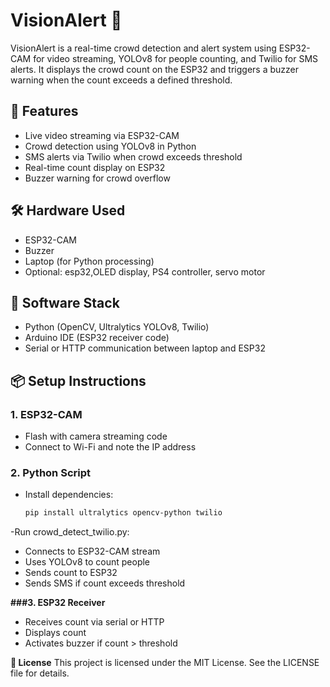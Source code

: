 # VisionAlert 🚨

VisionAlert is a real-time crowd detection and alert system using ESP32-CAM for video streaming, YOLOv8 for people counting, and Twilio for SMS alerts. It displays the crowd count on the ESP32 and triggers a buzzer warning when the count exceeds a defined threshold.

## 🔧 Features
- Live video streaming via ESP32-CAM
- Crowd detection using YOLOv8 in Python
- SMS alerts via Twilio when crowd exceeds threshold
- Real-time count display on ESP32
- Buzzer warning for crowd overflow

## 🛠️ Hardware Used
- ESP32-CAM
- Buzzer
- Laptop (for Python processing)
- Optional: esp32,OLED display, PS4 controller, servo motor

## 🧠 Software Stack
- Python (OpenCV, Ultralytics YOLOv8, Twilio)
- Arduino IDE (ESP32 receiver code)
- Serial or HTTP communication between laptop and ESP32

## 📦 Setup Instructions

### 1. ESP32-CAM
- Flash with camera streaming code
- Connect to Wi-Fi and note the IP address

### 2. Python Script
- Install dependencies:
  ```bash
  pip install ultralytics opencv-python twilio
-Run crowd_detect_twilio.py:
- Connects to ESP32-CAM stream
- Uses YOLOv8 to count people
- Sends count to ESP32
- Sends SMS if count exceeds threshold

**###3. ESP32 Receiver**
- Receives count via serial or HTTP
- Displays count
- Activates buzzer if count > threshold

**📄 License**
This project is licensed under the MIT License. See the LICENSE file for details.

